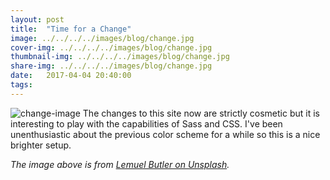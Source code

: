 ```yaml
---
layout: post
title:  "Time for a Change"
image: ../../../../images/blog/change.jpg
cover-img: ../../../../images/blog/change.jpg
thumbnail-img: ../../../../images/blog/change.jpg
share-img: ../../../../images/blog/change.jpg
date:   2017-04-04 20:40:00
tags: 
---
```


![change-image]
The changes to this site now are strictly cosmetic but it is interesting to play with the capabilities of Sass and CSS.  I've been unenthusiastic about the previous color scheme for a while so this is a nice brighter setup.
<!--more-->


*The image above is from [Lemuel Butler on Unsplash].*

[Lemuel Butler on Unsplash]:     https://unsplash.com/@lemuelbutler

[change-image]: ../../../../images/blog/change.jpg "change image"